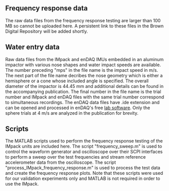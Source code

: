 ## Frequency response data

The raw data files from the frequency response testing are larger than 100 MB so cannot be uploaded here. A persistent link to these files in the Brown Digital Repository will be added shortly.

## Water entry data

Raw data files from the IMpack and enDAQ IMUs embedded in an aluminum impactor with various nose shapes and water impact speeds are available. The number preceding "mps" in the file name is the impact speed in m/s. The next part of the file name decribes the nose geometry which is either a hemisphere or a cone whose included angle is specified. The overall diameter of the impactor is 44.45 mm and additional details can be found in the accompanying publication. The final number in the file name is the trial number and IMpack and enDAQ files with the same trial number correspond to simultaneous recordings. The enDAQ data files have .ide extension and can be opened and processed in enDAQ's free [lab software](https://endaq.com/pages/vibration-shock-analysis-software-endaq-slam-stick-lab?srsltid=AfmBOoo7xRbBNeMLJfOLlSteyIvGvib2A_wtY0az-d9iFSdC5y2pTeTemat). Only the sphere trials at 4 m/s are analyzed in the publication for brevity. 

## Scripts

The MATLAB scripts used to perform the frequency response testing of the IMpack units are included here. The script "frequency_sweep.m" is used to control the waveform generator and oscilloscope over their SCPI interfaces to perform a sweep over the test frequencies and stream reference accelerometer data from the oscilloscope. The script "process_IMpack_frequency_response.m" is used to process the test data and create the frequency response plots. Note that these scripts were used for our validation experiments only and MATLAB is not required in order to use the IMpack.
